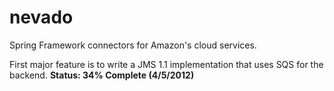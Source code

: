 nevado
======

Spring Framework connectors for Amazon's cloud services.

First major feature is to write a JMS 1.1 implementation that uses SQS for the backend.  **Status: 34% Complete (4/5/2012)**
